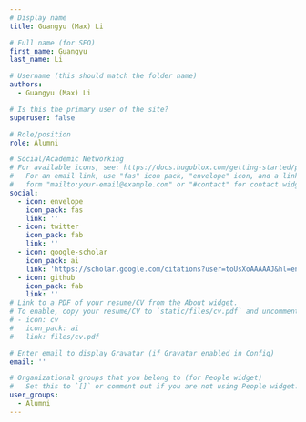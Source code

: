 ```yaml
---
# Display name
title: Guangyu (Max) Li

# Full name (for SEO)
first_name: Guangyu 
last_name: Li

# Username (this should match the folder name)
authors:
  - Guangyu (Max) Li

# Is this the primary user of the site?
superuser: false

# Role/position
role: Alumni

# Social/Academic Networking
# For available icons, see: https://docs.hugoblox.com/getting-started/page-builder/#icons
#   For an email link, use "fas" icon pack, "envelope" icon, and a link in the
#   form "mailto:your-email@example.com" or "#contact" for contact widget.
social:
  - icon: envelope
    icon_pack: fas
    link: ''
  - icon: twitter
    icon_pack: fab
    link: ''
  - icon: google-scholar
    icon_pack: ai
    link: 'https://scholar.google.com/citations?user=toUsXoAAAAAJ&hl=en'
  - icon: github
    icon_pack: fab
    link: ''
# Link to a PDF of your resume/CV from the About widget.
# To enable, copy your resume/CV to `static/files/cv.pdf` and uncomment the lines below.
# - icon: cv
#   icon_pack: ai
#   link: files/cv.pdf

# Enter email to display Gravatar (if Gravatar enabled in Config)
email: ''

# Organizational groups that you belong to (for People widget)
#   Set this to `[]` or comment out if you are not using People widget.
user_groups:
  - Alumni
---
```

